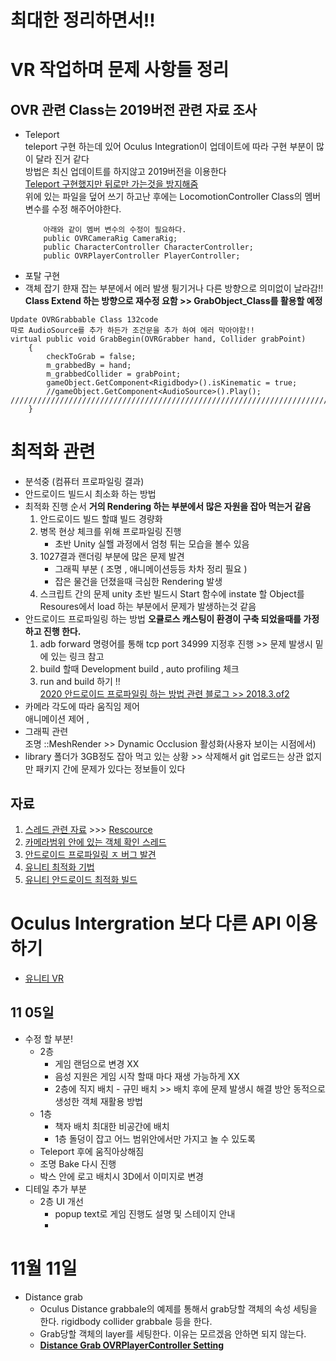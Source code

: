 # 최대한 정리하면서!!
# VR 작업하며 문제 사항들 정리
## OVR 관련 Class는 2019버전 관련 자료 조사
- Teleport    
    teleport 구현 하는데 있어 Oculus Integration이 업데이트에 따라 구현 부분이 많이 달라 진거 같다    
    방법은 최신 업데이트를 하지않고 2019버전을 이용한다    
    [Teleport 구현했지만 뒤로만 가는것을 방지해줌](https://forum.unity.com/threads/why-am-i-being-pushed-backwards-by-teleport.765638/)      
    위에 있는 파일을 덮어 쓰기 하고난 후에는 LocomotionController Class의 멤버변수를 수정 해주어야한다.     
    ```
        아래와 같이 멤버 변수의 수정이 필요하다.
        public OVRCameraRig CameraRig;
        public CharacterController CharacterController;
        public OVRPlayerController PlayerController;
    ```    
- 포탈 구현    
- 객체 잡기
    햔재 잡는 부분에서 에러 발생 튕기거나 다른 방향으로 의미없이 날라감!!    
    **Class Extend 하는 방향으로 재수정 요함 >> GrabObject_Class를 활용할 예정**
```
Update OVRGrabbable Class 132code 
따로 AudioSource를 추가 하든가 조건문을 추가 하여 에러 막아야함!!
virtual public void GrabBegin(OVRGrabber hand, Collider grabPoint)
    {
        checkToGrab = false;
        m_grabbedBy = hand;
        m_grabbedCollider = grabPoint;
        gameObject.GetComponent<Rigidbody>().isKinematic = true;
        //gameObject.GetComponent<AudioSource>().Play(); ///////////////////////////////////////////////////////////////////////////
    }        
```
# 최적화 관련
* 분석중 (컴퓨터 프로파일링 결과)
* 안드로이드 빌드시 최소화 하는 방법
* 최적화 진행 순서 **거의 Rendering 하는 부분에서 많은 자원을 잡아 먹는거 같음**
    1. 안드로이드 빌드 할떄 빌드 경량화
    2. 병목 현상 체크를 위해 프로파일링 진행
        * 초반 Unity 실핼 과정에서 엄청 튀는 모습을 볼수 있음 
    3. 1027결과 랜더링 부분에 많은 문제 발견
        * 그래픽 부분 ( 조명 , 애니메이션등등 차차 정리 필요 )
        * 잡은 물건을 던졌을때 극심한 Rendering 발생    
    4. 스크립트 간의 문제 unity 초반 빌드시 Start 함수에 instate 할 Object를 Resoures에서 load 하는 부분에서 문제가 발생하는것 같음
* 안드로이드 프로파일링 하는 방법 **오큘로스 캐스팅이 환경이 구축 되었을때를 가정하고 진행 한다.**
    1. adb forward 명령어를 통해 tcp port 34999 지정후 진행 >> 문제 발생시 밑에 있는 링크 참고
    2. build 할때 Development build , auto profiling 체크  
    3. run and build 하기 !!        
    [2020 안드로이드 프로파일링 하는 방법 관련 블로그 >> 2018.3.of2](https://happysalmon.tistory.com/9?category=821957)
* 카메라 각도에 따라 움직임 제어    
    애니메이션 제어 , 
* 그래픽 관련    
    조명 ::MeshRender >> Dynamic Occlusion 활성화(사용자 보이는 시점에서)     
* library 폴더가 3GB정도 잡아 먹고 있는 상황 >> 삭제해서 git 업로드는 상관 없지만 패키지 간에 문제가 있다는 정보들이 있다
## 자료
1. [스레드 관련 자료](https://sweetjey.tistory.com/85) >>> [Rescource](https://stackoverflow.com/questions/58729409/unity-calling-resources-load-from-a-different-thread)
2. [카메라범위 안에 있는 객체 확인 스레드](http://blog.naver.com/PostView.nhn?blogId=10ro&logNo=220895900463&categoryNo=0&parentCategoryNo=0&viewDate=&currentPage=1&postListTopCurrentPage=1&from=postView)
3. [안드로이드 프로파일링 ㅈ 버그 발견](https://forum.unity.com/threads/android-device-cant-able-to-connect-with-profiler-window.663376/)
4. [유니티 최적화 기법](https://nogan.tistory.com/7)
5. [유니티 안드로이드 최적화 빌드](http://batmask.net/index.php/2018/08/28/138/)
# Oculus Intergration 보다 다른 API 이용 하기
* [유니티 VR](https://www.youtube.com/watch?v=gGYtahQjmWQ) 
## 11 05일
* 수정 할 부분!
    * 2층
        * 게임 랜덤으로 변경 XX
        * 음성 지원은 게임 시작 할때 마다 재생 가능하게 XX
        * 2층에 직지 배치 - 규민 배치 >> 배치 후에 문제 발생시 해결 방안 동적으로 생성한 객체 재활용 방법
    * 1층
        * 책자 배치 최대한 비공간에 배치
        * 1층 돌덩이 잡고 어느 범위안에서만 가지고 놀 수 있도록
    * Teleport 후에 움직아상해짐
    * 조명 Bake 다시 진행
    * 박스 안에 로고 배치시 3D에서 이미지로 변경
* 디테일 추가 부분 
    * 2층 UI 개선
        * popup text로 게임 진행도 설명 및 스테이지 안내
        * 
# 11월 11일
* Distance grab
    * Oculus Distance grabbale의 예제를 통해서 grab당할 객체의 속성 세팅을 한다. rigidbody collider grabbale 등을 한다.
    * Grab당할 객체의 layer를 세팅한다. 이유는 모르겠음 안하면 되지 않는다.
    * **[Distance Grab OVRPlayerController Setting](https://www.youtube.com/watch?v=YN1tcDtWRh8)**   
